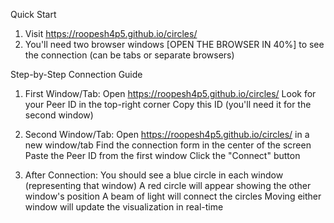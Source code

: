 Quick Start 

1. Visit https://roopesh4p5.github.io/circles/
2. You'll need two browser windows [OPEN THE BROWSER IN 40%] to see the connection (can be tabs or separate browsers) 



Step-by-Step Connection Guide 

1. First Window/Tab: Open https://roopesh4p5.github.io/circles/ Look for your Peer ID in the top-right corner
Copy this ID (you'll need it for the second window)

2. Second Window/Tab: Open https://roopesh4p5.github.io/circles/ in a new window/tab
Find the connection form in the center of the screen
Paste the Peer ID from the first window Click the "Connect" button

3. After Connection: You should see a blue circle in each window (representing that window)
A red circle will appear showing the other window's position A beam of light will connect the circles Moving either window will update the visualization in real-time
